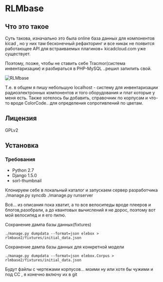 RLMbase
========================


## Что это такое

Суть такова, изначально это была online база данных для компонентов
kicad , но у них там бесконечный рефакторинг и все никак не появится
работающее API для встраиваемых плагинов+ kicadcloud.com уже
существует. 

Поэтому, позже, чтобы не ставить себе Tracmor(система инвентаризации) и
разбираться в PHP-MySQL ..решил запилить свой.

![](https://dl.dropboxusercontent.com/u/57716396/rlmbase.png "RLMbase")

Т.е. в общем я пишу небольшую localhost - систему для инвентаризации
радиоэлектронных компонентов и того оборудования и плат которые у меня
есть. Также хотелось бы добавить, справочник по корпусам и что-то
вроде ColorCode.. для определения сопротивлений по цветам.

## Лицензия

GPLv2 

## Установка

### Требования

* Python 2.7
* Django 1.5.0
* sorl-thumbnail 

Клонируем себе в локальный каталог и запускаем сервер разработчика
	./manage.py syncdb
	./manage.py runserver
	
Всё... из описания пока хватит, а то все велосипеды вроде плееров и
блогов,разобрали, а до квантовых вычислений я не дорос, поэтому вот мой
велосипед и я его пилю.

Сохранение дампа базы данных(fixtures)

	./manage.py dumpdata --format=json elebox > rlmbase2/fixtures/initial_data.json

Сохранение дампа базы данных для конкретной модели

	./manage.py dumpdata --format=json elebox.Corpus > rlmbase2/fixtures/initial_data.json
	
Будут файлы с чертежами корпусов... моими ну или хотя бы чужими и под
CC , я конечно включу их в git
